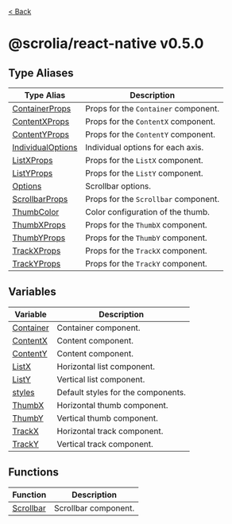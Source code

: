 [< Back](../../README.md)

# @scrolia/react-native v0.5.0

## Type Aliases

| Type Alias | Description |
| ------ | ------ |
| [ContainerProps](type-aliases/ContainerProps.md) | Props for the `Container` component. |
| [ContentXProps](type-aliases/ContentXProps.md) | Props for the `ContentX` component. |
| [ContentYProps](type-aliases/ContentYProps.md) | Props for the `ContentY` component. |
| [IndividualOptions](type-aliases/IndividualOptions.md) | Individual options for each axis. |
| [ListXProps](type-aliases/ListXProps.md) | Props for the `ListX` component. |
| [ListYProps](type-aliases/ListYProps.md) | Props for the `ListY` component. |
| [Options](type-aliases/Options.md) | Scrollbar options. |
| [ScrollbarProps](type-aliases/ScrollbarProps.md) | Props for the `Scrollbar` component. |
| [ThumbColor](type-aliases/ThumbColor.md) | Color configuration of the thumb. |
| [ThumbXProps](type-aliases/ThumbXProps.md) | Props for the `ThumbX` component. |
| [ThumbYProps](type-aliases/ThumbYProps.md) | Props for the `ThumbY` component. |
| [TrackXProps](type-aliases/TrackXProps.md) | Props for the `TrackX` component. |
| [TrackYProps](type-aliases/TrackYProps.md) | Props for the `TrackY` component. |

## Variables

| Variable | Description |
| ------ | ------ |
| [Container](variables/Container.md) | Container component. |
| [ContentX](variables/ContentX.md) | Content component. |
| [ContentY](variables/ContentY.md) | Content component. |
| [ListX](variables/ListX.md) | Horizontal list component. |
| [ListY](variables/ListY.md) | Vertical list component. |
| [styles](variables/styles.md) | Default styles for the components. |
| [ThumbX](variables/ThumbX.md) | Horizontal thumb component. |
| [ThumbY](variables/ThumbY.md) | Vertical thumb component. |
| [TrackX](variables/TrackX.md) | Horizontal track component. |
| [TrackY](variables/TrackY.md) | Vertical track component. |

## Functions

| Function | Description |
| ------ | ------ |
| [Scrollbar](functions/Scrollbar.md) | Scrollbar component. |
